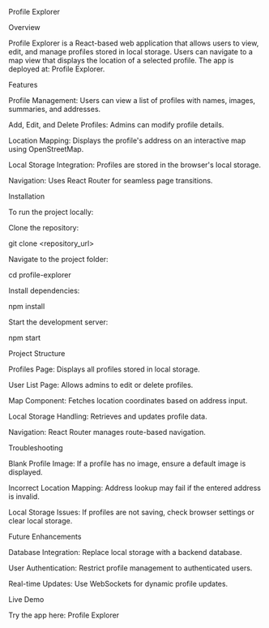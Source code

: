 Profile Explorer

Overview

Profile Explorer is a React-based web application that allows users to view, edit, and manage profiles stored in local storage. Users can navigate to a map view that displays the location of a selected profile. The app is deployed at: Profile Explorer.

Features

Profile Management: Users can view a list of profiles with names, images, summaries, and addresses.

Add, Edit, and Delete Profiles: Admins can modify profile details.

Location Mapping: Displays the profile's address on an interactive map using OpenStreetMap.

Local Storage Integration: Profiles are stored in the browser's local storage.

Navigation: Uses React Router for seamless page transitions.

Installation

To run the project locally:

Clone the repository:

git clone <repository_url>

Navigate to the project folder:

cd profile-explorer

Install dependencies:

npm install

Start the development server:

npm start

Project Structure

Profiles Page: Displays all profiles stored in local storage.

User List Page: Allows admins to edit or delete profiles.

Map Component: Fetches location coordinates based on address input.

Local Storage Handling: Retrieves and updates profile data.

Navigation: React Router manages route-based navigation.

Troubleshooting

Blank Profile Image: If a profile has no image, ensure a default image is displayed.

Incorrect Location Mapping: Address lookup may fail if the entered address is invalid.

Local Storage Issues: If profiles are not saving, check browser settings or clear local storage.

Future Enhancements

Database Integration: Replace local storage with a backend database.

User Authentication: Restrict profile management to authenticated users.

Real-time Updates: Use WebSockets for dynamic profile updates.

Live Demo

Try the app here: Profile Explorer
